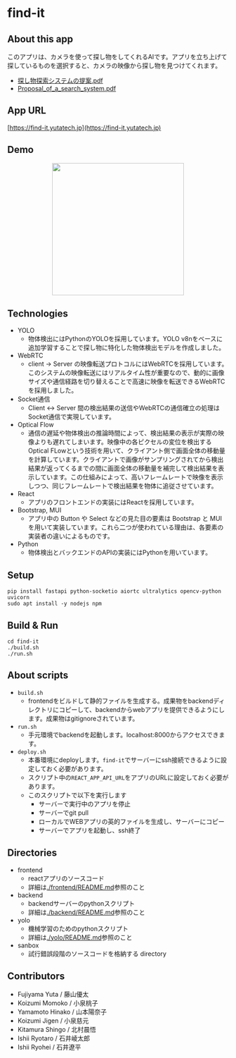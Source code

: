 # find-it

## About this app
このアプリは、カメラを使って探し物をしてくれるAIです。アプリを立ち上げて探しているものを選択すると、カメラの映像から探し物を見つけてくれます。
- [探し物探索システムの提案.pdf](./doc/探し物探索システムの提案.pdf)
- [Proposal_of_a_search_system.pdf](./doc/Proposal_of_a_search_system.pdf)

## App URL
[https://find-it.yutatech.jp](https://find-it.yutatech.jp)

## Demo
<p align="center">
<img src="./doc/demo.gif" width="300px" />
</p>

## Technologies
- YOLO
  - 物体検出にはPythonのYOLOを採用しています。YOLO v8nをベースに追加学習することで探し物に特化した物体検出モデルを作成しました。
- WebRTC
  - client -> Server の映像転送プロトコルにはWebRTCを採用しています。このシステムの映像転送にはリアルタイム性が重要なので、動的に画像サイズや通信経路を切り替えることで高速に映像を転送できるWebRTCを採用しました。
- Socket通信
  - Client <-> Server 間の検出結果の送信やWebRTCの通信確立の処理はSocket通信で実現しています。
- Optical Flow
  - 通信の遅延や物体検出の推論時間によって、検出結果の表示が実際の映像よりも遅れてしまいます。映像中の各ピクセルの変位を検出するOptical FLowという技術を用いて、クライアント側で画面全体の移動量を計算しています。クライアントで画像がサンプリングされてから検出結果が返ってくるまでの間に画面全体の移動量を補完して検出結果を表示しています。この仕組みによって、高いフレームレートで映像を表示しつつ、同じフレームレートで検出結果を物体に追従させています。
- React
  - アプリのフロントエンドの実装にはReactを採用しています。
- Bootstrap, MUI
  - アプリ中の Button や Select などの見た目の要素は Bootstrap と MUI を用いて実装しています。これら二つが使われている理由は、各要素の実装者の違いによるものです。
- Python
  - 物体検出とバックエンドのAPIの実装にはPythonを用いています。

## Setup
```shell
pip install fastapi python-socketio aiortc ultralytics opencv-python uvicorn
sudo apt install -y nodejs npm
```

## Build & Run
```shell
cd find-it
./build.sh
./run.sh
```

## About scripts
- `build.sh`
  - frontendをビルドして静的ファイルを生成する。成果物をbackendディレクトリにコピーして、backendからwebアプリを提供できるようにします。成果物はgitignoreされています。
- `run.sh`
  - 手元環境でbackendを起動します。localhost:8000からアクセスできます。
- `deploy.sh`
  - 本番環境にdeployします。`find-it`でサーバーにssh接続できるように設定しておく必要があります。
  - スクリプト中の`REACT_APP_API_URL`をアプリのURLに設定しておく必要があります。
  - このスクリプトで以下を実行します
    - サーバーで実行中のアプリを停止
    - サーバーでgit pull
    - ローカルでWEBアプリの英的ファイルを生成し、サーバーにコピー
    - サーバーでアプリを起動し、ssh終了

## Directories
- frontend
  - reactアプリのソースコード
  - 詳細は[./frontend/README.md](./frontend/README.md)参照のこと
- backend
  - backendサーバーのpythonスクリプト
  - 詳細は[./backend/README.md](./backend/README.md)参照のこと
- yolo
  - 機械学習のためのpythonスクリプト
  - 詳細は[./yolo/README.md](./yolo/README.md)参照のこと
- sanbox
  - 試行錯誤段階のソースコードを格納する directory

## Contributors
- Fujiyama Yuta / 藤山優太
- Koizumi Momoko / 小泉桃子
- Yamamoto Hinako / 山本陽奈子
- Koizumi Jigen / 小泉慈元
- Kitamura Shingo / 北村晨悟
- Ishii Ryotaro / 石井崚太郎
- Ishii Ryohei / 石井遼平
